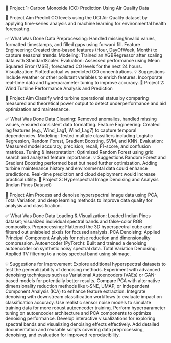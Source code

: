 📁 Project 1: Carbon Monoxide (CO) Prediction Using Air Quality Data

🎯 Project Aim
Predict CO levels using the UCI Air Quality dataset by applying time-series analysis and machine learning for environmental health forecasting.

✅ What Was Done
Data Preprocessing: Handled missing/invalid values, formatted timestamps, and filled gaps using forward fill.
Feature Engineering: Created time-based features (Hour, DayOfWeek, Month) to capture seasonal trends.
Modeling: Trained an XGBRegressor after scaling data with StandardScaler.
Evaluation: Assessed performance using Mean Squared Error (MSE); forecasted CO levels for the next 24 hours.
Visualization: Plotted actual vs predicted CO concentrations.
💡 Suggestions
Include weather or other pollutant variables to enrich features.
Incorporate real-time data and hyperparameter tuning to improve accuracy.
📁 Project 2: Wind Turbine Performance Analysis and Prediction

🎯 Project Aim
Classify wind turbine operational status by comparing measured and theoretical power output to detect underperformance and aid optimization and maintenance.

✅ What Was Done
Data Cleaning: Removed anomalies, handled missing values, ensured consistent data formatting.
Feature Engineering: Created lag features (e.g., Wind_Lag1, Wind_Lag7) to capture temporal dependencies.
Modeling: Tested multiple classifiers including Logistic Regression, Random Forest, Gradient Boosting, SVM, and KNN.
Evaluation: Measured model accuracy, precision, recall, F1-score, and confusion matrices.
Tuning & Interpretation: Optimized Random Forest using grid search and analyzed feature importance.
💡 Suggestions
Random Forest and Gradient Boosting performed best but need further optimization.
Adding turbine maintenance history and environmental data could enhance predictions.
Real-time prediction and cloud deployment would increase practical utility.
📁 Project 3: Hyperspectral Image Denoising and Analysis (Indian Pines Dataset)

🎯 Project Aim
Process and denoise hyperspectral image data using PCA, Total Variation, and deep learning methods to improve data quality for analysis and classification.

✅ What Was Done
Data Loading & Visualization: Loaded Indian Pines dataset; visualized individual spectral bands and false-color RGB composites.
Preprocessing: Flattened the 3D hyperspectral cube and filtered out unlabeled pixels for focused analysis.
PCA Denoising: Applied Principal Component Analysis for noise reduction and dimensionality compression.
Autoencoder (PyTorch): Built and trained a denoising autoencoder on synthetic noisy spectral data.
Total Variation Denoising: Applied TV filtering to a noisy spectral band using skimage.

💡 Suggestions for Improvement
Explore additional hyperspectral datasets to test the generalizability of denoising methods.
Experiment with advanced denoising techniques such as Variational Autoencoders (VAEs) or GAN-based models for potentially better results.
Compare PCA with alternative dimensionality reduction methods like t-SNE, UMAP, or Independent Component Analysis (ICA) to enhance feature extraction.
Integrate denoising with downstream classification workflows to evaluate impact on classification accuracy.
Use realistic sensor noise models to simulate training data for more robust autoencoder training.
Perform hyperparameter tuning on autoencoder architecture and PCA components to optimize denoising performance.
Develop interactive visualizations for exploring spectral bands and visualizing denoising effects effectively.
Add detailed documentation and reusable scripts covering data preprocessing, denoising, and evaluation for improved reproducibility.

